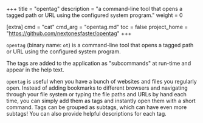 +++
title = "opentag"
description = "a command-line tool that opens a tagged path or URL using the configured system program."
weight = 0

[extra]
cmd = "cat"
cmd_arg = "opentag.md"
toc = false
project_home = "https://github.com/nextonesfaster/opentag"
+++

`opentag` (binary name: `ot`) is a command-line tool that opens a tagged path or URL using the configured system program.

The tags are added to the application as "subcommands" at run-time and appear in the help text.

`opentag` is useful when you have a bunch of websites and files you regularly open. Instead of adding bookmarks to different browsers and navigating through your file system or typing the file paths and URLs by hand each time, you can simply add them as tags and instantly open them with a short command. Tags can be grouped as subtags, which can have even more subtags! You can also provide helpful descriptions for each tag.
